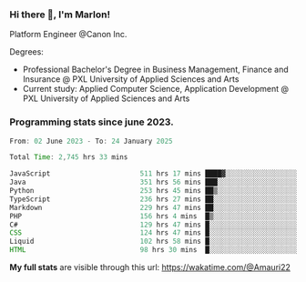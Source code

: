 
### Hi there 👋, I'm Marlon!

Platform Engineer @Canon Inc.

Degrees: 
- Professional Bachelor's Degree in Business Management, Finance and Insurance @ PXL University of Applied Sciences and Arts
- Current study: Applied Computer Science, Application Development @ PXL University of Applied Sciences and Arts

### Programming stats since june 2023.
<!--START_SECTION:waka-->

```java
From: 02 June 2023 - To: 24 January 2025

Total Time: 2,745 hrs 33 mins

JavaScript                      511 hrs 17 mins ████▓░░░░░░░░░░░░░░░░░░░░   18.24 %
Java                            351 hrs 56 mins ███░░░░░░░░░░░░░░░░░░░░░░   12.55 %
Python                          253 hrs 45 mins ██▒░░░░░░░░░░░░░░░░░░░░░░   09.05 %
TypeScript                      236 hrs 27 mins ██░░░░░░░░░░░░░░░░░░░░░░░   08.43 %
Markdown                        229 hrs 47 mins ██░░░░░░░░░░░░░░░░░░░░░░░   08.20 %
PHP                             156 hrs 4 mins  █▒░░░░░░░░░░░░░░░░░░░░░░░   05.57 %
C#                              129 hrs 47 mins █░░░░░░░░░░░░░░░░░░░░░░░░   04.63 %
CSS                             124 hrs 47 mins █░░░░░░░░░░░░░░░░░░░░░░░░   04.45 %
Liquid                          102 hrs 58 mins █░░░░░░░░░░░░░░░░░░░░░░░░   03.67 %
HTML                            98 hrs 30 mins  █░░░░░░░░░░░░░░░░░░░░░░░░   03.51 %
```

<!--END_SECTION:waka-->
**My full stats** are visible through this url: https://wakatime.com/@Amauri22
